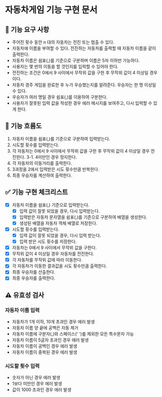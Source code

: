 # 자동차게임 기능 구현 문서

## 🎯 기능 요구 사항

- 주어진 횟수 동안 n 대의 자동차는 전진 또는 멈출 수 있다.
- 자동차에 이름을 부여할 수 있다. 전진하는 자동차를 출력할 때 자동차 이름을 같이 출력한다.
- 자동차 이름은 쉼표(,)를 기준으로 구분하며 이름은 5자 이하만 가능하다.
- 사용자는 몇 번의 이동을 할 것인지를 입력할 수 있어야 한다.
- 전진하는 조건은 0에서 9 사이에서 무작위 값을 구한 후 무작위 값이 4 이상일 경우이다.
- 자동차 경주 게임을 완료한 후 누가 우승했는지를 알려준다. 우승자는 한 명 이상일 수 있다.
- 우승자가 여러 명일 경우 쉼표(,)를 이용하여 구분한다.
- 사용자가 잘못된 입력 값을 작성한 경우 에러 메시지를 보여주고, 다시 입력할 수 있게 한다.

## 🌊 기능 흐름도

1. 자동차 이름을 쉼표(,)를 기준으로 구분하여 입력받는다.
2. 시도할 횟수를 입력받는다.
3. 각 자동차는 0에서 9 사이에서 무작위 값을 구한 후 무작위 값이 4 이상일 경우 전진한다.
   3-1. 4미만인 경우 정지한다.
4. 각 자동차의 이동거리를 출력한다.
5. 3과정을 2에서 입력받은 시도 횟수만큼 반복한다.
6. 최종 우승자를 계산하여 출력한다.

## ✅ 기능 구현 체크리스트

- [x] 자동차 이름을 쉼표(,) 기준으로 입력받는다.
  - [x] 입력 값이 잘못 되었을 경우, 다시 입력받는다.
  - [x] 입력받은 자동차 문자열을 쉼표(,)를 기준으로 구분하여 배열을 생성한다.
  - [x] 생성된 배열을 자동차 객체 배열로 저장한다.
- [x] 시도할 횟수를 입력받는다.
  - [x] 입력 값이 잘못 되었을 경우, 다시 입력 받는다.
  - [x] 입력 받은 시도 횟수를 저장한다.
- [x] 자동차는 0에서 9 사이에서 무작위 값을 구한다.
- [x] 무작위 값이 4 이상일 경우 자동차를 전진한다.
- [x] 각 자동차를 무작위 값에 따라 이동한다.
- [x] 각 자동차가 이동한 결과값을 시도 횟수만큼 출력한다.
- [x] 최종 우승자를 산출한다.
- [x] 최종 우승자를 출력한다.

## ⚠️ 유효성 검사

### 자동차 이름 입력

- 자동차가 1개 이하, 10개 초과인 경우 에러 발생
- 자동차 이름 양 끝에 공백은 자동 제거
- 자동차 이름에 구분자(,)와 스페이스(' ')를 제외한 모든 특수문자 가능
- 자동차 이름이 5글자 초과인 경우 에러 발생
- 자동차 이름이 공백인 경우 에러 발생
- 자동차 이름이 중복된 경우 에러 발생

### 시도할 횟수 입력

- 숫자가 아닌 경우 에러 발생
- 1보다 미만인 경우 에러 발생
- 값이 1000 초과인 경우 에러 발생
